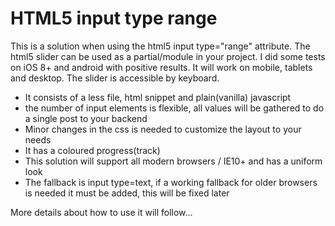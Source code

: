 <h1>HTML5 input type range</h1>

<p>This is a solution when using the html5 input type="range" attribute. The html5 slider can be used as a partial/module in your project. I did some tests on iOS 8+ and android with positive results. It will work on mobile, tablets and desktop. The slider is accessible by keyboard.
</p>
<ul>
<li>It consists of a less file, html snippet and plain(vanilla) javascript</li>
<li>the number of input elements is flexible, all values will be gathered to do a single post to your backend</li>
<li>Minor changes in the css is needed to customize the layout to your needs</li>
<li>It has a coloured progress(track)</li>
<li>This solution will support all modern browsers / IE10+ and has a uniform look</li>
<li>The fallback is input type=text, if a working fallback for older browsers is needed it must be added, this will be fixed later </li>
</ul>

<p>More details about how to use it will follow...</p>

